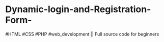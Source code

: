 # Dynamic-login-and-Registration-Form-
#HTML #CSS #PHP #web_development || Full source code for beginners
